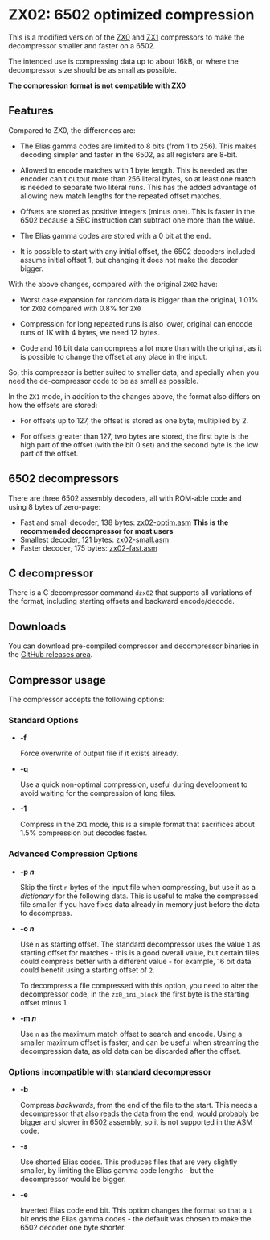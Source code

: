 # ZX02: 6502 optimized compression

This is a modified version of the [ZX0](https://github.com/einar-saukas/ZX0)
and [ZX1](https://github.com/einar-saukas/ZX1) compressors to make the
decompressor smaller and faster on a 6502.

The intended use is compressing data up to about 16kB, or where the
decompressor size should be as small as possible.

**The compression format is not compatible with ZX0**


## Features

Compared to ZX0, the differences are:

* The Elias gamma codes are limited to 8 bits (from 1 to 256). This makes
  decoding simpler and faster in the 6502, as all registers are 8-bit.

* Allowed to encode matches with 1 byte length. This is needed as the encoder
  can't output more than 256 literal bytes, so at least one match is needed to
  separate two literal runs. This has the added advantage of allowing new
  match lengths for the repeated offset matches.

* Offsets are stored as positive integers (minus one). This is faster in the
  6502 because a SBC instruction can subtract one more than the value.

* The Elias gamma codes are stored with a 0 bit at the end.

* It is possible to start with any initial offset, the 6502 decoders included
  assume initial offset 1, but changing it does not make the decoder bigger.

With the above changes, compared with the original `ZX02` have:

* Worst case expansion for random data is bigger than the original, 1.01% for
  `ZX02` compared with 0.8% for `ZX0`

* Compression for long repeated runs is also lower, original can encode runs
  of 1K with 4 bytes, we need 12 bytes.

* Code and 16 bit data can compress a lot more than with the original, as it
  is possible to change the offset at any place in the input.

So, this compressor is better suited to smaller data, and specially when you
need the de-compressor code to be as small as possible.

In the `ZX1` mode, in addition to the changes above, the format also differs on
how the offsets are stored:

 * For offsets up to 127, the offset is stored as one byte, multiplied by 2.

 * For offsets greater than 127, two bytes are stored, the first byte is the
   high part of the offset (with the bit 0 set) and the second byte is the
   low part of the offset.


## 6502 decompressors

There are three 6502 assembly decoders, all with ROM-able code and using 8
bytes of zero-page:

* Fast and small decoder, 138 bytes: [zx02-optim.asm](6502/zx02-optim.asm)
  **This is the recommended decompressor for most users**
* Smallest decoder, 121 bytes: [zx02-small.asm](6502/zx02-small.asm)
* Faster decoder, 175 bytes: [zx02-fast.asm](6502/zx02-fast.asm)


## C decompressor

There is a C decompressor command `dzx02` that supports all variations of the
format, including starting offsets and backward encode/decode.


## Downloads

You can download pre-compiled compressor and decompressor binaries in the
[GitHub releases area](https://github.com/dmsc/zx02/releases/).


## Compressor usage

The compressor accepts the following options:

### Standard Options

* **-f**

  Force overwrite of output file if it exists already.

* **-q**

  Use a quick non-optimal compression, useful during development to avoid
  waiting for the compression of long files.

* **-1**

  Compress in the `ZX1` mode, this is a simple format that sacrifices about
  1.5% compression but decodes faster.


### Advanced Compression Options

* **-p _n_**

  Skip the first `n` bytes of the input file when compressing, but use it as a
  *dictionary* for the following data. This is useful to make the compressed
  file smaller if you have fixes data already in memory just before the data to
  decompress.

* **-o _n_**

  Use `n` as starting offset. The standard decompressor uses the value `1` as
  starting offset for matches - this is a good overall value, but certain files
  could compress better with a different value - for example, 16 bit data could
  benefit using a starting offset of `2`.

  To decompress a file compressed with this option, you need to alter the
  decompressor code, in the `zx0_ini_block` the first byte is the starting
  offset minus 1.

* **-m _n_**

  Use `n` as the maximum match offset to search and encode. Using a smaller
  maximum offset is faster, and can be useful when streaming the decompression
  data, as old data can be discarded after the offset.


### Options incompatible with standard decompressor

* **-b**

  Compress *backwards*, from the end of the file to the start.  This needs a
  decompressor that also reads the data from the end, would probably be bigger
  and slower in 6502 assembly, so it is not supported in the ASM code.

* **-s**

  Use shorted Elias codes. This produces files that are very slightly smaller,
  by limiting the Elias gamma code lengths - but the decompressor would be
  bigger.

* **-e**

  Inverted Elias code end bit. This option changes the format so that a `1` bit
  ends the Elias gamma codes - the default was chosen to make the 6502 decoder
  one byte shorter.


